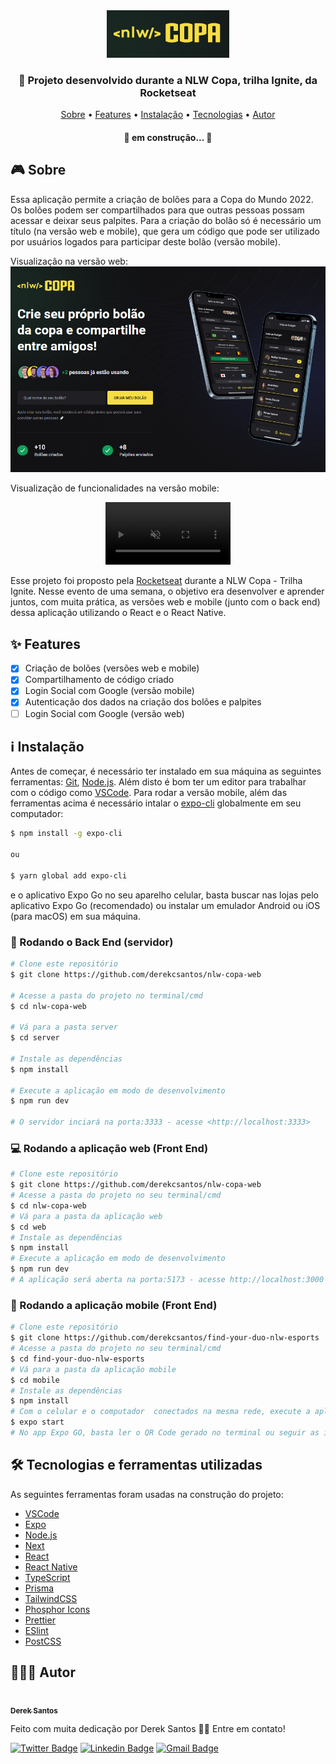 <div align="center">
<img src="./screenshots/logo.png" alt="Logo NLW Copa">
</div>

<h3 align="center">🚀 Projeto desenvolvido durante a NLW Copa, trilha Ignite, da Rocketseat</h3>

<p align="center">
<a href="#-sobre">Sobre</a> •
<a href="#-features">Features</a> •
<a href="#-instalacao">Instalação</a> •
<a href="#-tecnologias">Tecnologias</a> •
<a href="#-autor">Autor</a>
</p>

<h4 align="center"> 
	🚧 em construção... 🚧
</h4>

## 🎮 Sobre

Essa aplicação permite a criação de bolões para a Copa do Mundo 2022. Os bolões podem ser compartilhados para que outras pessoas possam acessar e deixar seus palpites.
Para a criação do bolão só é necessário um título (na versão web e mobile), que gera um código que pode ser utilizado por usuários logados para participar deste bolão (versão mobile).

Visualização na versão web:
![Layout web](./screenshots/versao-web.png)

Visualização de funcionalidades na versão mobile:

<div align="center">
<video src="./screenshots/versao-mobile.mp4" muted=true width="200px"></video>
</div>

Esse projeto foi proposto pela [Rocketseat](https://www.rocketseat.com.br/) durante a NLW Copa - Trilha Ignite. Nesse evento de uma semana, o objetivo era desenvolver e aprender juntos, com muita prática, as versões web e mobile (junto com o back end) dessa aplicação utilizando o React e o React Native.

## ✨ Features

- [x] Criação de bolões (versões web e mobile)
- [x] Compartilhamento de código criado
- [x] Login Social com Google (versão mobile)
- [x] Autenticação dos dados na criação dos bolões e palpites
- [ ] Login Social com Google (versão web)

## ℹ Instalação

Antes de começar, é necessário ter instalado em sua máquina as seguintes ferramentas:
[Git](https://git-scm.com), [Node.js](https://nodejs.org/en/).
Além disto é bom ter um editor para trabalhar com o código como [VSCode](https://code.visualstudio.com/).
Para rodar a versão mobile, além das ferramentas acima é necessário intalar o [expo-cli](https://expo.io/) globalmente em seu computador:

```bash
$ npm install -g expo-cli

ou

$ yarn global add expo-cli

```

e o aplicativo Expo Go no seu aparelho celular, basta buscar nas lojas pelo aplicativo Expo Go (recomendado) ou instalar um emulador Android ou iOS (para macOS) em sua máquina.

### 🎲 Rodando o Back End (servidor)

```bash
# Clone este repositório
$ git clone https://github.com/derekcsantos/nlw-copa-web

# Acesse a pasta do projeto no terminal/cmd
$ cd nlw-copa-web

# Vá para a pasta server
$ cd server

# Instale as dependências
$ npm install

# Execute a aplicação em modo de desenvolvimento
$ npm run dev

# O servidor inciará na porta:3333 - acesse <http://localhost:3333>
```

### 💻 Rodando a aplicação web (Front End)

```bash
# Clone este repositório
$ git clone https://github.com/derekcsantos/nlw-copa-web
# Acesse a pasta do projeto no seu terminal/cmd
$ cd nlw-copa-web
# Vá para a pasta da aplicação web
$ cd web
# Instale as dependências
$ npm install
# Execute a aplicação em modo de desenvolvimento
$ npm run dev
# A aplicação será aberta na porta:5173 - acesse http://localhost:3000
```

### 📱 Rodando a aplicação mobile (Front End)

```bash
# Clone este repositório
$ git clone https://github.com/derekcsantos/find-your-duo-nlw-esports
# Acesse a pasta do projeto no seu terminal/cmd
$ cd find-your-duo-nlw-esports
# Vá para a pasta da aplicação mobile
$ cd mobile
# Instale as dependências
$ npm install
# Com o celular e o computador  conectados na mesma rede, execute a aplicação em modo de desenvolvimento
$ expo start
# No app Expo GO, basta ler o QR Code gerado no terminal ou seguir as instruções da tela
```

## 🛠 Tecnologias e ferramentas utilizadas

As seguintes ferramentas foram usadas na construção do projeto:

- [VSCode](https://code.visualstudio.com/)
- [Expo](https://expo.io/)
- [Node.js](https://nodejs.org/en/)
- [Next](https://nextjs.org/)
- [React](https://pt-br.reactjs.org/)
- [React Native](https://reactnative.dev/)
- [TypeScript](https://www.typescriptlang.org/)
- [Prisma](https://www.prisma.io/)
- [TailwindCSS](https://tailwindcss.com/)
- [Phosphor Icons](https://phosphoricons.com/)
- [Prettier](https://marketplace.visualstudio.com/items?itemName=esbenp.prettier-vscode)
- [ESlint](https://marketplace.visualstudio.com/items?itemName=dbaeumer.vscode-eslint)
- [PostCSS](https://marketplace.visualstudio.com/items?itemName=csstools.postcss)

## 👨🏾‍💻 Autor

<a href="https://github.com/derekcsantos">
 <img style="border-radius: 50%;" src="https://avatars.githubusercontent.com/u/104657573?v=4" width="100px;" alt=""/>
 <br />
 <sub><b>Derek Santos</b></sub></a </a>

<p>Feito com muita dedicação por Derek Santos 👋🏽 Entre em contato!</p>

[![Twitter Badge](https://img.shields.io/badge/-@derekcsantos-1ca0f1?style=flat-square&labelColor=1ca0f1&logo=twitter&logoColor=white&link=https://twitter.com/derekcsantos)](https://twitter.com/derekcsantos) [![Linkedin Badge](https://img.shields.io/badge/-Derek-blue?style=flat-square&logo=Linkedin&logoColor=white&link=https://www.linkedin.com/in/derekcsantos/)](https://www.linkedin.com/in/tgmarinho/)
[![Gmail Badge](https://img.shields.io/badge/-derekcsantos@gmail.com-c14438?style=flat-square&logo=Gmail&logoColor=white&link=mailto:derekcsantos@gmail.com)](mailto:derekcsantos@gmail.com)
